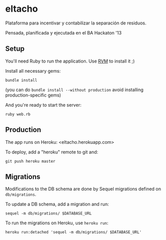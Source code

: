 eltacho
=======

Plataforma para incentivar y contabilizar la separación de residuos.

Pensada, planificada y ejecutada en el BA Hackaton '13

Setup
-----

You'll need Ruby to run the application. Use [RVM](https://rvm.io/) to install it ;)

Install all necessary gems:

    bundle install

(you can do `bundle install --without production` avoid installing production-specific gems)

And you're ready to start the server:

    ruby web.rb

Production
----------

The app runs on Heroku: <eltacho.herokuapp.com>

To deploy, add a "heroku" remote to git and:

    git push heroku master

Migrations
----------

Modifications to the DB schema are done by Sequel migrations defined on `db/migrations`.

To update a DB schema, add a migration and run:

    sequel -m db/migrations/ $DATABASE_URL

To run the migrations on Heroku, use `heroku run`:

    heroku run:detached 'sequel -m db/migrations/ $DATABASE_URL'